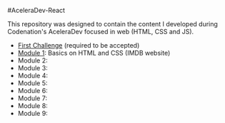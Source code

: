 #AceleraDev-React

This repository was designed to contain the content I developed during Codenation's AceleraDev focused in web (HTML, CSS and JS).


- [First Challenge](firstchallenge) (required to be accepted)
- [Module 1](Modulo1): Basics on HTML and CSS (IMDB website) 
- Module 2:
- Module 3:
- Module 4:
- Module 5:
- Module 6:
- Module 7:
- Module 8:
- Module 9:

